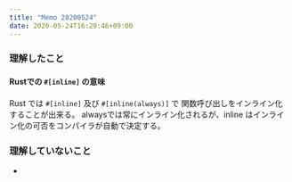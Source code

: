 ```yaml
---
title: "Memo 20200524"
date: 2020-05-24T16:29:46+09:00
---
```


### 理解したこと

#### Rustでの `#[inline]` の意味

Rust では `#[inline]` 及び `#[inline(always)]` で 関数呼び出しをインライン化することが出来る。
alwaysでは常にインライン化されるが、inline はインライン化の可否をコンパイラが自動で決定する。

### 理解していないこと


- 
